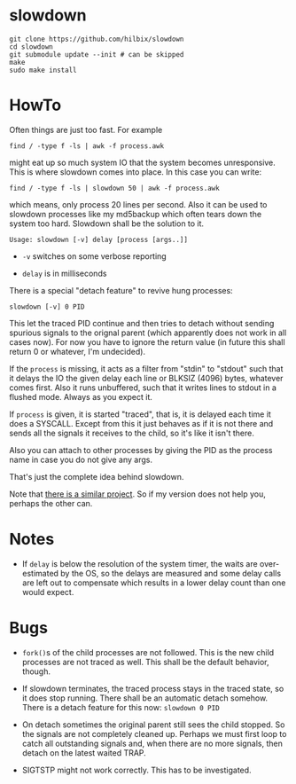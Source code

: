 # slowdown

	git clone https://github.com/hilbix/slowdown
	cd slowdown
	git submodule update --init	# can be skipped
	make
	sudo make install

# HowTo

Often things are just too fast.  For example

	find / -type f -ls | awk -f process.awk

might eat up so much system IO that the system becomes unresponsive.
This is where slowdown comes into place.  In this case you can write:

	find / -type f -ls | slowdown 50 | awk -f process.awk

which means, only process 20 lines per second.  Also it can be used to
slowdown processes like my md5backup which often tears down the system
too hard.  Slowdown shall be the solution to it.

	Usage: slowdown [-v] delay [process [args..]]

- `-v` switches on some verbose reporting

- `delay` is in milliseconds

There is a special "detach feature" to revive hung processes:

	slowdown [-v] 0 PID

This let the traced PID continue and then tries to detach without
sending spurious signals to the orignal parent (which apparently does
not work in all cases now).  For now you have to ignore the return
value (in future this shall return 0 or whatever, I'm undecided).

If the `process` is missing, it acts as a filter from "stdin" to "stdout"
such that it delays the IO the given delay each line or BLKSIZ (4096)
bytes, whatever comes first.  Also it runs unbuffered, such that it
writes lines to stdout in a flushed mode.  Always as you expect it.

If `process` is given, it is started "traced", that is, it is delayed
each time it does a SYSCALL.  Except from this it just behaves as if
it is not there and sends all the signals it receives to the child, so
it's like it isn't there.

Also you can attach to other processes by giving the PID as the
process name in case you do not give any args.

That's just the complete idea behind slowdown.

Note that [there is a similar project](http://freshmeat.sourceforge.net/projects/slowdown/).
So if my version does not help you, perhaps the other can.


# Notes

- If `delay` is below the resolution of the system timer, the waits are
  over-estimated by the OS, so the delays are measured and some delay
  calls are left out to compensate which results in a lower delay
  count than one would expect.


# Bugs

- `fork()`s of the child processes are not followed.  This is the new
  child processes are not traced as well.  This shall be the default
  behavior, though.

- If slowdown terminates, the traced process stays in the traced
  state, so it does stop running.  There shall be an automatic detach
  somehow.  There is a detach feature for this now: `slowdown 0 PID`

- On detach sometimes the original parent still sees the child
  stopped.  So the signals are not completely cleaned up.  Perhaps we
  must first loop to catch all outstanding signals and, when there
  are no more signals, then detach on the latest waited TRAP.

- SIGTSTP might not work correctly.  This has to be investigated.

